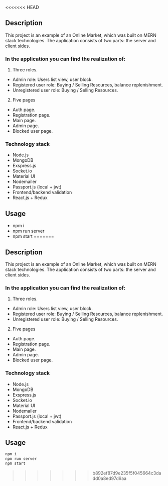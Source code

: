 <<<<<<< HEAD
## Description

This project is an example of an Online Market, which was built on MERN stack technologies.
The application consists of two parts: the server and client sides.

### In the application you can find the realization of:

1. Three roles.

- Admin role: Users list view, user block.
- Registered user role: Buying / Selling Resources, balance replenishment.
- Unregistered user role: Buying / Selling Resources.

2. Five pages

- Auth page.
- Registration page.
- Main page.
- Admin page.
- Blocked user page.

### Technology stack

- Node.js
- MongoDB
- Exspress.js ️
- Socket.io
- Material UI
- Nodemailer
- Passport.js (local + jwt)
- Frontend/backend validation
- React.js + Redux

## Usage

- npm i
- npm run server
- npm start
=======
## Description

This project is an example of an Online Market, which was built on MERN stack technologies.
The application consists of two parts: the server and client sides.

### In the application you can find the realization of:

1. Three roles.

- Admin role: Users list view, user block.
- Registered user role: Buying / Selling Resources, balance replenishment.
- Unregistered user role: Buying / Selling Resources.

2. Five pages

- Auth page.
- Registration page.
- Main page.
- Admin page.
- Blocked user page.

### Technology stack

- Node.js
- MongoDB
- Exspress.js ️
- Socket.io
- Material UI
- Nodemailer
- Passport.js (local + jwt)
- Frontend/backend validation
- React.js + Redux

## Usage
```bash
npm i
npm run server
npm start
```
>>>>>>> b892ef87d9e235f5f045664c3dadd0a8ed97d9aa
